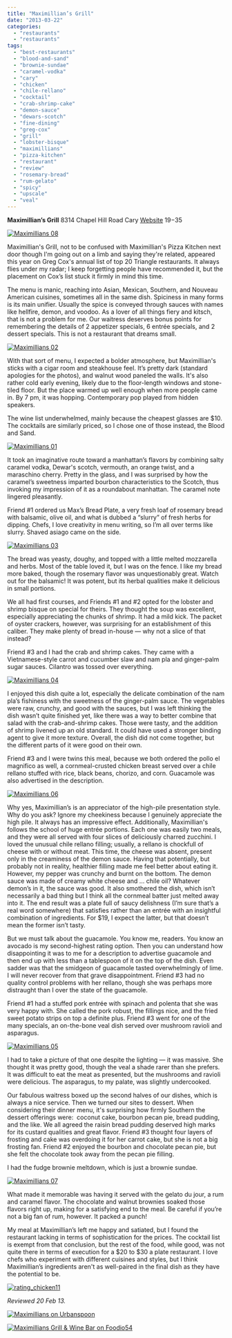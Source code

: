 ```yaml
---
title: "Maximillian’s Grill"
date: "2013-03-22"
categories: 
  - "restaurants"
  - "restaurants"
tags: 
  - "best-restaurants"
  - "blood-and-sand"
  - "brownie-sundae"
  - "caramel-vodka"
  - "cary"
  - "chicken"
  - "chile-rellano"
  - "cocktail"
  - "crab-shrimp-cake"
  - "demon-sauce"
  - "dewars-scotch"
  - "fine-dining"
  - "greg-cox"
  - "grill"
  - "lobster-bisque"
  - "maximillians"
  - "pizza-kitchen"
  - "restaurant"
  - "review"
  - "rosemary-bread"
  - "rum-gelato"
  - "spicy"
  - "upscale"
  - "veal"
---
```


**Maximillian’s Grill** 8314 Chapel Hill Road Cary [Website](http://www.maximilliansgrill.com/) $19-$35

[![Maximillians 08](http://s3.amazonaws.com/thegourmez-wpmedia/2013/03/Maximillians-08-405x500.jpg)](http://www.thegourmez.com/2013/03/maximillians-grill/maximillians-08/)

Maximillian's Grill, not to be confused with Maximillian's Pizza Kitchen next door though I'm going out on a limb and saying they're related, appeared this year on Greg Cox's annual list of top 20 Triangle restaurants. It always flies under my radar; I keep forgetting people have recommended it, but the placement on Cox’s list stuck it firmly in mind this time.

The menu is manic, reaching into Asian, Mexican, Southern, and Nouveau American cuisines, sometimes all in the same dish. Spiciness in many forms is its main unifier. Usually the spice is conveyed through sauces with names like hellfire, demon, and voodoo. As a lover of all things fiery and kitsch, that is not a problem for me. Our waitress deserves bonus points for remembering the details of 2 appetizer specials, 6 entrée specials, and 2 dessert specials. This is not a restaurant that dreams small.

[![Maximillians 02](http://s3.amazonaws.com/thegourmez-wpmedia/2013/03/Maximillians-02-332x500.jpg)](http://www.thegourmez.com/2013/03/maximillians-grill/maximillians-02/)

With that sort of menu, I expected a bolder atmosphere, but Maximillian's sticks with a cigar room and steakhouse feel. It’s pretty dark (standard apologies for the photos), and walnut wood paneled the walls. It's also rather cold early evening, likely due to the floor-length windows and stone-tiled floor. But the place warmed up well enough when more people came in. By 7 pm, it was hopping. Contemporary pop played from hidden speakers.

The wine list underwhelmed, mainly because the cheapest glasses are $10. The cocktails are similarly priced, so I chose one of those instead, the Blood and Sand.

[![Maximillians 01](http://s3.amazonaws.com/thegourmez-wpmedia/2013/03/Maximillians-01-332x500.jpg)](http://www.thegourmez.com/2013/03/maximillians-grill/maximillians-01/)

It took an imaginative route toward a manhattan’s flavors by combining salty caramel vodka, Dewar's scotch, vermouth, an orange twist, and a maraschino cherry. Pretty in the glass, and I was surprised by how the caramel’s sweetness imparted bourbon characteristics to the Scotch, thus invoking my impression of it as a roundabout manhattan. The caramel note lingered pleasantly.

Friend #1 ordered us Max’s Bread Plate, a very fresh loaf of rosemary bread with balsamic, olive oil, and what is dubbed a “slurry” of fresh herbs for dipping. Chefs, I love creativity in menu writing, so I’m all over terms like slurry. Shaved asiago came on the side.

[![Maximillians 03](http://s3.amazonaws.com/thegourmez-wpmedia/2013/03/Maximillians-03-500x332.jpg)](http://www.thegourmez.com/2013/03/maximillians-grill/maximillians-03/)

The bread was yeasty, doughy, and topped with a little melted mozzarella and herbs. Most of the table loved it, but I was on the fence. I like my bread more baked, though the rosemary flavor was unquestionably great. Watch out for the balsamic! It was potent, but its herbal qualities make it delicious in small portions.

We all had first courses, and Friends #1 and #2 opted for the lobster and shrimp bisque on special for theirs. They thought the soup was excellent, especially appreciating the chunks of shrimp. It had a mild kick. The packet of oyster crackers, however, was surprising for an establishment of this caliber. They make plenty of bread in-house — why not a slice of that instead?

Friend #3 and I had the crab and shrimp cakes. They came with a Vietnamese-style carrot and cucumber slaw and nam pla and ginger-palm sugar sauces. Cilantro was tossed over everything.

[![Maximillians 04](http://s3.amazonaws.com/thegourmez-wpmedia/2013/03/Maximillians-04-500x332.jpg)](http://www.thegourmez.com/2013/03/maximillians-grill/maximillians-04/)

I enjoyed this dish quite a lot, especially the delicate combination of the nam pla’s fishiness with the sweetness of the ginger-palm sauce. The vegetables were raw, crunchy, and good with the sauces, but I was left thinking the dish wasn’t quite finished yet, like there was a way to better combine that salad with the crab-and-shrimp cakes. Those were tasty, and the addition of shrimp livened up an old standard. It could have used a stronger binding agent to give it more texture. Overall, the dish did not come together, but the different parts of it were good on their own.

Friend #3 and I were twins this meal, because we both ordered the pollo el magnifico as well, a cornmeal-crusted chicken breast served over a chile rellano stuffed with rice, black beans, chorizo, and corn. Guacamole was also advertised in the description.

[![Maximillians 06](http://s3.amazonaws.com/thegourmez-wpmedia/2013/03/Maximillians-06-500x332.jpg)](http://www.thegourmez.com/2013/03/maximillians-grill/maximillians-06/)

Why yes, Maximillian’s is an appreciator of the high-pile presentation style. Why do you ask? Ignore my cheekiness because I genuinely appreciate the high pile. It always has an impressive effect. Additionally, Maximillian's follows the school of huge entrée portions. Each one was easily two meals, and they were all served with four slices of deliciously charred zucchini. I loved the unusual chile rellano filling; usually, a rellano is chockfull of cheese with or without meat. This time, the cheese was absent, present only in the creaminess of the demon sauce. Having that potentially, but probably not in reality, healthier filling made me feel better about eating it. However, my pepper was crunchy and burnt on the bottom. The demon sauce was made of creamy white cheese and … chile oil? Whatever demon’s in it, the sauce was good. It also smothered the dish, which isn’t necessarily a bad thing but I think all the cornmeal batter just melted away into it. The end result was a plate full of saucy delishness (I’m sure that’s a real word somewhere) that satisfies rather than an entrée with an insightful combination of ingredients. For $19, I expect the latter, but that doesn’t mean the former isn’t tasty.

But we must talk about the guacamole. You know me, readers. You know an avocado is my second-highest rating option. Then you can understand how disappointing it was to me for a description to advertise guacamole and then end up with less than a tablespoon of it on the top of the dish. Even sadder was that the smidgeon of guacamole tasted overwhelmingly of lime. I will never recover from that grave disappointment. Friend #3 had no quality control problems with her rellano, though she was perhaps more distraught than I over the state of the guacamole.

Friend #1 had a stuffed pork entrée with spinach and polenta that she was very happy with. She called the pork robust, the fillings nice, and the fried sweet potato strips on top a definite plus. Friend #3 went for one of the many specials, an on-the-bone veal dish served over mushroom ravioli and asparagus.

[![Maximillians 05](http://s3.amazonaws.com/thegourmez-wpmedia/2013/03/Maximillians-05-500x332.jpg)](http://www.thegourmez.com/2013/03/maximillians-grill/maximillians-05/)

I had to take a picture of that one despite the lighting — it was massive. She thought it was pretty good, though the veal a shade rarer than she prefers. It was difficult to eat the meat as presented, but the mushrooms and ravioli were delicious. The asparagus, to my palate, was slightly undercooked.

Our fabulous waitress boxed up the second halves of our dishes, which is always a nice service. Then we turned our sites to dessert. When considering their dinner menu, it's surprising how firmly Southern the dessert offerings were:  coconut cake, bourbon pecan pie, bread pudding, and the like. We all agreed the raisin bread pudding deserved high marks for its custard qualities and great flavor. Friend #3 thought four layers of frosting and cake was overdoing it for her carrot cake, but she is not a big frosting fan. Friend #2 enjoyed the bourbon and chocolate pecan pie, but she felt the chocolate took away from the pecan pie filling.

I had the fudge brownie meltdown, which is just a brownie sundae.

[![Maximillians 07](http://s3.amazonaws.com/thegourmez-wpmedia/2013/03/Maximillians-07-500x332.jpg)](http://www.thegourmez.com/2013/03/maximillians-grill/maximillians-07/)

What made it memorable was having it served with the gelato du jour, a rum and caramel flavor. The chocolate and walnut brownies soaked those flavors right up, making for a satisfying end to the meal. Be careful if you’re not a big fan of rum, however. It packed a punch!

My meal at Maximillian’s left me happy and satiated, but I found the restaurant lacking in terms of sophistication for the prices. The cocktail list is exempt from that conclusion, but the rest of the food, while good, was not quite there in terms of execution for a $20 to $30 a plate restaurant. I love chefs who experiment with different cuisines and styles, but I think Maximillian’s ingredients aren't as well-paired in the final dish as they have the potential to be.

[![rating_chicken11](http://s3.amazonaws.com/thegourmez-wpmedia/2009/02/rating_chicken11.gif)](http://www.thegourmez.com/2009/02/barten-guestier-private-selection-merlot-2006/rating_chicken11/)

_Reviewed 20 Feb 13._

[![Maximillians on Urbanspoon](http://www.urbanspoon.com/b/link/291433/minilink.gif)](http://www.urbanspoon.com/r/25/291433/restaurant/Maximillians-Cary)

[![Maximillians Grill & Wine Bar on Foodio54](http://foodio54.com/images/badge-1-5415a.jpg)](http://foodio54.com/restaurant/Cary-NC/5415a/Maximillians-Grill-amp-Wine-Bar)
